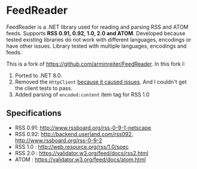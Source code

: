 # FeedReader
FeedReader is a .NET library used for reading and parsing RSS and ATOM feeds. Supports **RSS 0.91, 0.92, 1.0, 2.0 and ATOM**.
Developed because tested existing libraries do not work with different languages, encodings or have other issues. 
Library tested with multiple languages, encodings and feeds.

This is a fork of https://github.com/arminreiter/FeedReader. In this fork I:
1. Ported to .NET 8.0.
2. Removed the `HttpClient` [because it caused issues](https://github.com/arminreiter/FeedReader/issues/58). And I couldn't get the client tests to pass.
3. Added parsing of `encoded:content` item tag for RSS 1.0

## Specifications
- RSS 0.91: http://www.rssboard.org/rss-0-9-1-netscape
- RSS 0.92: http://backend.userland.com/rss092, http://www.rssboard.org/rss-0-9-2
- RSS 1.0 : http://web.resource.org/rss/1.0/spec
- RSS 2.0 : https://validator.w3.org/feed/docs/rss2.html
- ATOM    : https://validator.w3.org/feed/docs/atom.html

